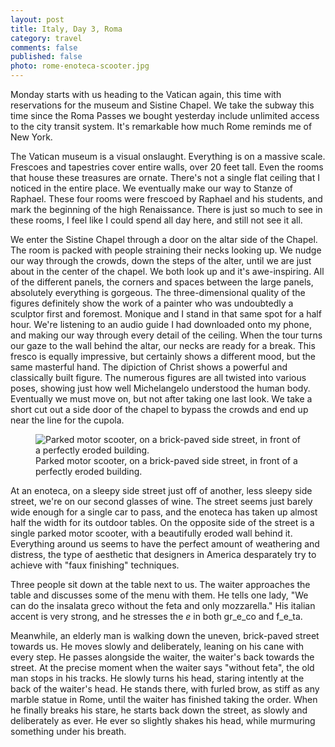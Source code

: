 ```yaml
---
layout: post
title: Italy, Day 3, Roma
category: travel
comments: false
published: false
photo: rome-enoteca-scooter.jpg
---
```


Monday starts with us heading to the Vatican again, this time with reservations
for the museum and Sistine Chapel.  We take the subway this time since the Roma
Passes we bought yesterday include unlimited access to the city transit system.
It's remarkable how much Rome reminds me of New York.

<!-- break -->
The Vatican museum is a visual onslaught.  Everything is on a massive scale.
Frescoes and tapestries cover entire walls, over 20 feet tall.  Even the
rooms that house these treasures are ornate.  There's not a single flat ceiling
that I noticed in the entire place.  We eventually make our way to Stanze of
Raphael.  These four rooms were frescoed by Raphael and his students, and mark
the beginning of the high Renaissance.  There is just so much to see in these
rooms, I feel like I could spend all day here, and still not see it all.

We enter the Sistine Chapel through a door on the altar side of the Chapel.  The
room is packed with people straining their necks looking up.  We nudge our way
through the crowds, down the steps of the alter, until we are just about in the
center of the chapel.  We both look up and it's awe-inspiring.  All of the
different panels, the corners and spaces between the large panels, absolutely
everything is gorgeous.  The three-dimensional quality of the figures definitely
show the work of a painter who was undoubtedly a sculptor first and foremost.
Monique and I stand in that same spot for a half hour.  We're listening to an
audio guide I had downloaded onto my phone, and making our way through every
detail of the ceiling.  When the tour turns our gaze to the wall behind the
altar, our necks are ready for a break.  This fresco is equally impressive, but
certainly shows a different mood, but the same masterful hand.  The dipiction of
Christ shows a powerful and classically built figure.  The numerous figures are
all twisted into various poses, showing just how well Michelangelo understood
the human body.  Eventually we must move on, but not after taking one last look.
We take a short cut out a side door of the chapel to bypass the crowds and end
up near the line for the cupola.

<figure class="expand">
  <img src="/img/photos/content/rome-enoteca-scooter.jpg" alt="Parked motor scooter, on a brick-paved side street, in front of a perfectly eroded building."/>
  <figcaption>Parked motor scooter, on a brick-paved side street, in front of a perfectly eroded building.</figcaption>
</figure>

At an enoteca, on a sleepy side street just off of another, less sleepy side
street, we're on our second glasses of wine.  The street seems just barely wide
enough for a single car to pass, and the enoteca has taken up almost half the
width for its outdoor tables.  On the opposite side of the street is a single
parked motor scooter, with a beautifully eroded wall behind it.  Everything
around us seems to have the perfect amount of weathering and distress, the type
of aesthetic that designers in America desparately try to achieve with "faux
finishing" techniques.

Three people sit down at the table next to us. The waiter approaches the table
and discusses some of the menu with them.  He tells one lady, "We can do the
insalata greco without the feta and only mozzarella."  His italian accent is
very strong, and he stresses the _e_ in both gr_e_co and f_e_ta.

Meanwhile, an elderly man is walking down the uneven, brick-paved street towards
us.  He moves slowly and deliberately, leaning on his cane with every step.  He
passes alongside the waiter, the waiter's back towards the street.  At the
precise moment when the waiter says "without feta", the old man stops in his
tracks.  He slowly turns his head, staring intently at the back of the waiter's
head.  He stands there, with furled brow, as stiff as any marble statue in Rome,
until the waiter has finished taking the order.  When he finally breaks his
stare, he starts back down the street, as slowly and deliberately as ever.  He
ever so slightly shakes his head, while murmuring something under his breath.

